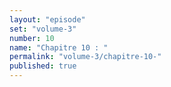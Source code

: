 ```yaml
---
layout: "episode"
set: "volume-3"
number: 10
name: "Chapitre 10 : "
permalink: "volume-3/chapitre-10-"
published: true
---
```

